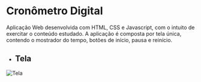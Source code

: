 # Cronômetro Digital

Aplicação Web desenvolvida com HTML, CSS e Javascript, com o intuito de exercitar o conteúdo estudado. A aplicação é composta por tela única, contendo o mostrador do tempo, botões de início, pausa e reinício.

- ## Tela
![Tela]()
